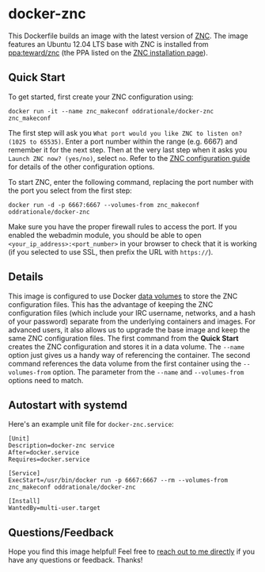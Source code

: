 docker-znc
==========

This Dockerfile builds an image with the latest version of [ZNC](znc.in). The image features an Ubuntu 12.04 LTS base with ZNC is installed from [ppa:teward/znc](https://launchpad.net/~teward/+archive/znc) (the PPA listed on the [ZNC installation page](http://wiki.znc.in/Installation#Install_via_PPA)).

Quick Start
-----------

To get started, first create your ZNC configuration using:

    docker run -it --name znc_makeconf oddrationale/docker-znc znc_makeconf

The first step will ask you `What port would you like ZNC to listen on? (1025 to 65535)`. Enter a port number within the range (e.g. 6667) and remember it for the next step. Then at the very last step when it asks you `Launch ZNC now? (yes/no)`, select `no`. Refer to the [ZNC configuration guide](http://wiki.znc.in/Configuration) for details of the other configuration options.

To start ZNC, enter the following command, replacing the port number with the port you select from the first step:

    docker run -d -p 6667:6667 --volumes-from znc_makeconf oddrationale/docker-znc

Make sure you have the proper firewall rules to access the port. If you enabled the webadmin module, you should be able to open `<your_ip_address>:<port_number>` in your browser to check that it is working (if you selected to use SSL, then prefix the URL with `https://`).

Details
-------

This image is configured to use Docker [data volumes](http://docs.docker.io/en/latest/use/working_with_volumes/) to store the ZNC configuration files. This has the advantage of keeping the ZNC configuration files (which include your IRC username, networks, and a hash of your password) separate from the underlying containers and images. For advanced users, it also allows us to upgrade the base image and keep the same ZNC configuration files. The first command from the **Quick Start** creates the ZNC configuration and stores it in a data volume. The `--name` option just gives us a handy way of referencing the container. The second command references the data volume from the first container using the `--volumes-from` option. The parameter from the `--name` and `--volumes-from` options need to match.

Autostart with systemd
----------------------

Here's an example unit file for `docker-znc.service`:

    [Unit]
    Description=docker-znc service
    After=docker.service
    Requires=docker.service
    
    [Service]
    ExecStart=/usr/bin/docker run -p 6667:6667 --rm --volumes-from znc_makeconf oddrationale/docker-znc
    
    [Install]
    WantedBy=multi-user.target

Questions/Feedback
------------------

Hope you find this image helpful! Feel free to [reach out to me directly](https://plus.google.com/u/0/108867134306691129687/posts) if you have any questions or feedback. Thanks!
